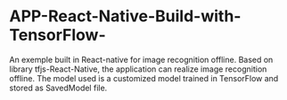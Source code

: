 # APP-React-Native-Build-with-TensorFlow-
An exemple built in React-native for image recognition offline.
Based on library tfjs-React-Native, the application can realize image recognition offline.
The model used is a customized model trained in TensorFlow and stored as SavedModel file.
